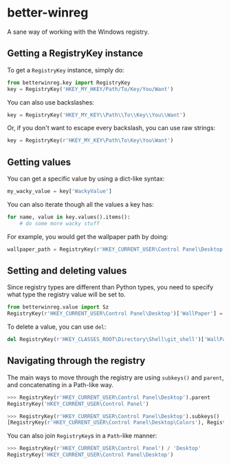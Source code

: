# better-winreg

A sane way of working with the Windows registry.

## Getting a RegistryKey instance

To get a `RegistryKey` instance, simply do:

```python
from betterwinreg.key import RegistryKey
key = RegistryKey('HKEY_MY_HKEY/Path/To/Key/You/Want')
```

You can also use backslashes:

```python
key = RegistryKey('HKEY_MY_KEY\\Path\\To\\Key\\You\\Want')
```

Or, if you don't want to escape every backslash, you can use raw strings:

```python
key = RegistryKey(r'HKEY_MY_KEY\Path\To\Key\You\Want')
```

## Getting values

You can get a specific value by using a dict-like syntax:

```python
my_wacky_value = key['WackyValue']
```

You can also iterate though all the values a key has:

```python
for name, value in key.values().items():
    # do some more wacky stuff
```

For example, you would get the wallpaper path by doing:

```python
wallpaper_path = RegistryKey(r'HKEY_CURRENT_USER\Control Panel\Desktop')['WallPaper']
```

## Setting and deleting values

Since registry types are different than Python types, you need to specify what type the registry value will be set to.

```python
from betterwinreg.value import Sz
RegistryKey(r'HKEY_CURRENT_USER\Control Panel\Desktop')['WallPaper'] = Sz(r'D:\Pictures\wallpaper.png')
```

To delete a value, you can use `del`:

```python
del RegistryKey(r'HKEY_CLASSES_ROOT\Directory\Shell\git_shell')['WallPaper']
```

## Navigating through the registry

The main ways to move through the registry are using `subkeys()` and `parent`, and concatenating in a Path-like way.

```python
>>> RegistryKey(r'HKEY_CURRENT_USER\Control Panel\Desktop').parent
RegistryKey('HKEY_CURRENT_USER\Control Panel')

>>> RegistryKey(r'HKEY_CURRENT_USER\Control Panel\Desktop').subkeys()
[RegistryKey(r'HKEY_CURRENT_USER\Control Panel\Desktop\Colors'), RegistryKey('HKEY_CURRENT_USER\Control Panel\Desktop\WindowMetrics'), RegistryKey('HKEY_CURRENT_USER\Control Panel\Desktop\MuiCached')]
```

You can also join `RegistryKey`s in a `Path`-like manner:

```python
>>> RegistryKey(r'HKEY_CURRENT_USER\Control Panel') / 'Desktop'
RegistryKey('HKEY_CURRENT_USER\Control Panel\Desktop')
```
